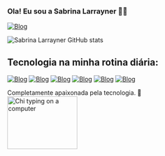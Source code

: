 ### Ola! Eu sou a Sabrina Larrayner 👋🏼
[![Blog](https://img.shields.io/badge/LinkedIn-0077B5?style=for-the-badge&logo=linkedin&logoColor=white)](https://www.linkedin.com/in/sabrina-larrayner-366059238/)

![Sabrina Larrayner GitHub stats](https://github-readme-stats.vercel.app/api?username=SabrinaLarrayner&show_icons=true&theme=radical)
## Tecnologia na minha rotina diária:
[![Blog](https://img.shields.io/badge/JavaScript-F7DF1E?style=for-the-badge&logo=javascript&logoColor=black)]()
[![Blog](https://img.shields.io/badge/TypeScript-007ACC?style=for-the-badge&logo=typescript&logoColor=white)]()
[![Blog](https://img.shields.io/badge/HTML-239120?style=for-the-badge&logo=html5&logoColor=white)]()
[![Blog](https://img.shields.io/badge/CSS-239120?&style=for-the-badge&logo=css3&logoColor=white)]()
[![Blog](https://img.shields.io/badge/Vue.js-35495E?style=for-the-badge&logo=vue.js&logoColor=4FC08D)]()
[![Blog](https://img.shields.io/badge/Tailwind_CSS-38B2AC?style=for-the-badge&logo=tailwind-css&logoColor=white)]()
<div> 
  Completamente apaixonada pela tecnologia. 🥰
  <br>
  <img src="https://images6.fanpop.com/image/photos/37500000/Chi-typing-on-a-computer-chis-sweet-home-chis-new-address-37597964-320-240.gif" alt="Chi typing on a computer" width="160" height="120">
</div>



